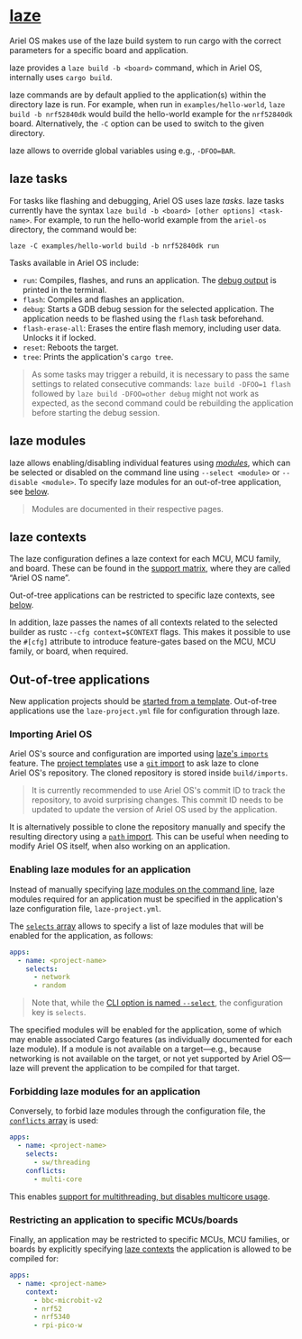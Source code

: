 # [laze]

Ariel OS makes use of the laze build system to run cargo with the
correct parameters for a specific board and application.

laze provides a `laze build -b <board>` command, which in Ariel OS, internally uses `cargo build`.

laze commands are by default applied to the application(s) within the directory laze is run.
For example, when run in `examples/hello-world`, `laze build -b nrf52840dk`
would build the hello-world example for the `nrf52840dk` board.
Alternatively, the `-C` option can be used to switch to the given directory.

laze allows to override global variables using e.g., `-DFOO=BAR`.

## laze tasks

For tasks like flashing and debugging, Ariel OS uses laze *tasks*.
laze tasks currently have the syntax `laze build -b <board> [other options] <task-name>`.
For example, to run the hello-world example from the `ariel-os` directory, the command would be:

    laze -C examples/hello-world build -b nrf52840dk run

Tasks available in Ariel OS include:

- `run`: Compiles, flashes, and runs an application. The [debug output](./debug_console.md) is printed in the terminal.
- `flash`: Compiles and flashes an application.
- `debug`: Starts a GDB debug session for the selected application.
  The application needs to be flashed using the `flash` task beforehand.
- `flash-erase-all`: Erases the entire flash memory, including user data. Unlocks it if locked.
- `reset`: Reboots the target.
- `tree`: Prints the application's `cargo tree`.

> As some tasks may trigger a rebuild, it is necessary to pass the same settings to related consecutive commands:
`laze build -DFOO=1 flash` followed by `laze build -DFOO=other debug` might not
work as expected, as the second command could be rebuilding the application
before starting the debug session.

## laze modules

laze allows enabling/disabling individual features using [*modules*](#laze-modules), which can be selected
or disabled on the command line using `--select <module>` or `--disable <module>`.
To specify laze modules for an out-of-tree application, see [below](#enabling-laze-modules-for-an-application).

> Modules are documented in their respective pages.

[laze]: https://kaspar030.github.io/laze/dev/

## laze contexts

The laze configuration defines a laze context for each MCU, MCU family, and board.
These can be found in the [support matrix](./hardware_functionality_support.html), where they are called “Ariel OS name”.

Out-of-tree applications can be restricted to specific laze contexts, see [below](#restricting-an-application-to-specific-mcusboards).

In addition, laze passes the names of all contexts related to the selected builder as rustc `--cfg context=$CONTEXT` flags.
This makes it possible to use the `#[cfg]` attribute to introduce feature-gates based on the MCU, MCU family, or board, when required.

## Out-of-tree applications

New application projects should be [started from a template](./getting-started.md#starting-an-application-project-from-a-template-repository).
Out-of-tree applications use the `laze-project.yml` file for configuration through laze.

### Importing Ariel OS

Ariel OS's source and configuration are imported using [laze's `imports`][laze-imports-book] feature.
The [project templates](./getting-started.md#starting-an-application-project-from-a-template-repository) use a [`git` import][laze-git-import-book] to ask laze to clone Ariel OS's repository.
The cloned repository is stored inside `build/imports`.

> It is currently recommended to use Ariel OS's commit ID to track the repository, to avoid surprising changes.
> This commit ID needs to be updated to update the version of Ariel OS used by the application.

It is alternatively possible to clone the repository manually and specify the resulting directory using a [`path` import][laze-path-import-book].
This can be useful when needing to modify Ariel OS itself, when also working on an application.

### Enabling laze modules for an application

Instead of manually specifying [laze modules on the command line](#laze-modules), laze modules required for an application must be specified in the application's laze configuration file, `laze-project.yml`.

The [`selects` array][laze-module-selects-book] allows to specify a list of laze modules that will be enabled for the application, as follows:

```yaml
apps:
  - name: <project-name>
    selects:
      - network
      - random
```

> Note that, while the [CLI option is named `--select`](#laze-modules), the configuration key is `selects`.

The specified modules will be enabled for the application, some of which may enable associated Cargo features (as individually documented for each laze module).
If a module is not available on a target—e.g., because networking is not available on the target, or not yet supported by Ariel OS—laze will prevent the application to be compiled for that target.

### Forbidding laze modules for an application

Conversely, to forbid laze modules through the configuration file, the [`conflicts` array][laze-module-conflicts-book] is used:

```yaml
apps:
  - name: <project-name>
    selects:
      - sw/threading
    conflicts:
      - multi-core
```

This enables [support for multithreading, but disables multicore usage](./multithreading.md#multicore-support).

### Restricting an application to specific MCUs/boards

Finally, an application may be restricted to specific MCUs, MCU families, or boards by explicitly specifying [laze contexts](#laze-contexts) the application is allowed to be compiled for:

```yaml
apps:
  - name: <project-name>
    context:
      - bbc-microbit-v2
      - nrf52
      - nrf5340
      - rpi-pico-w
```

[laze-imports-book]: https://kaspar030.github.io/laze/dev/reference/imports.html
[laze-git-import-book]: https://kaspar030.github.io/laze/dev/reference/import/git.html
[laze-path-import-book]: https://kaspar030.github.io/laze/dev/reference/import/path.html
[laze-module-selects-book]: https://kaspar030.github.io/laze/dev/reference/module/selects.html
[laze-module-conflicts-book]: https://kaspar030.github.io/laze/dev/reference/module/conflicts.html
